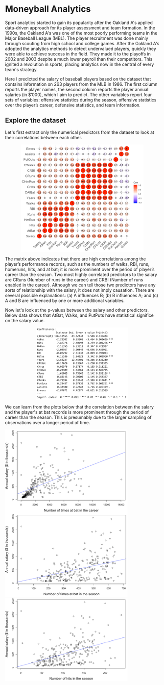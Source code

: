 # Moneyball Analytics
Sport analytics started to gain its popularity after the Oakland A's applied data-driven approach for its player assessment and team formation. In the 1990s, the Oakland A's was one of the most poorly performing teams in the Major Baseball League (MBL). The player recruitment was done mainly through scouting from high school and college games. After the Oakland A's adopted the analytics methods to detect undervalued players, quickly they were able to achieve success in the field. They made it to the playoffs in 2002 and 2003 despite a much lower payroll than their competitors. This ignited a revolution in sports, placing analytics now in the central of every team's strategy.

Here I predicted the salary of baseball players based on the dataset that contains information on 263 players from the MLB in 1986. The first column reports the player names, the second column reports the player annual salaries (in $’000), which I aim to predict. The other variables report four sets of variables: offensive statistics during the season, offensive statistics over the player’s career, defensive statistics, and team information.

## Explore the dataset
Let's first extract only the numerical predictors from the dataset to look at their correlations between each other.<br />
<p align="center">
<img src="./img/1.a_1.png" width="400" align='middle'>
</p>
The matrix above indicates that there are high correlations among the player’s performance records, such as the numbers of walks, RBI, runs, homeruns, hits, and at bat; it is more prominent over the period of player’s career than the season. Two most highly correlated predictors to the salary are CRuns (Number of runs in the career) and CRBI (Number of runs enabled in the career). Although we can tell those two predictors have any sorts of relationship with the salary, it does not imply causation. There are several possible explanations: (a) A influences B; (b) B influences A; and (c) A and B are influenced by one or more additional variables.<br />

Now let's look at the p-values between the salary and other predictors. Below data shows that AtBat, Walks, and PutPuts have statistical significe on the salary value.
<p align="center">
<img src="./img/1.a_p.png" width="300" align='middle'>
</p>

We can learn from the plots below that the correlation between the salary and the player's at bat records is more prominent through the period of career than the season. This is presumably due to the larger sampling of observations over a longer period of time.
<br />

<img src="./img/1.a_2.png" width="400" align='left'>
<img src="./img/1.a_3.png" width="400">
<img src="./img/1.a_4.png" width="400">
